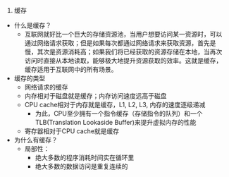 1. 缓存
- 什么是缓存？
	- 互联网就好比一个巨大的存储资源池，当用户想要访问某一资源时，可以通过网络请求获取；但是如果每次都通过网络请求来获取资源，首先是慢，其次是资源消耗高；如果我们将已经获取的资源存储在本地，当再次访问时直接从本地读取，能够极大地提升资源获取的效率。这就是缓存，缓存适用于互联网中的所有场景。
- 缓存的类型
	- 网络请求的缓存
	- 内存相对于磁盘就是缓存；内存访问速度远高于磁盘
	- CPU cache相对于内存就是缓存，L1, L2, L3, 内存的速度逐级递减
		- 为此，CPU至少拥有一个指令缓存（存储指令的队列）和一个TLB(Translation Lookaside Buffer)来提升虚拟内存的性能
	- 寄存器相对于CPU cache就是缓存
- 为什么有缓存？
	- 局部性：
		- 绝大多数的程序消耗时间实在循环里
		- 绝大多数的数据访问是重复连续的
